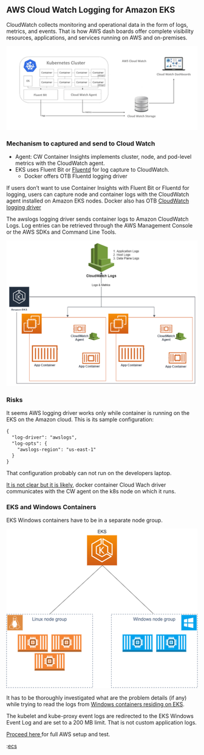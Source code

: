 
## AWS Cloud Watch Logging for Amazon EKS

CloudWatch collects monitoring and operational data in the form of logs, metrics, and events. That is how AWS dash boards offer complete visibility resources, applications, and services running on AWS and on-premises.

![](aws_media/aws_logging_arch.png)

### Mechanism to captured and send to Cloud Watch
- Agent: CW Container Insights implements cluster, node, and pod-level metrics with the CloudWatch agent.
- EKS uses Fluent Bit or [Fluentd](https://www.fluentd.org/architecture) for log capture to CloudWatch.
  - Docker offers OTB Fluentd logging driver

If users don’t want to use Container Insights with Fluent Bit or Fluentd for logging, users can capture node and container logs with the CloudWatch agent installed on Amazon EKS nodes. Docker also has OTB [CloudWatch logging driver](https://docs.docker.com/config/containers/logging/awslogs/) 

The awslogs logging driver sends container logs to Amazon CloudWatch Logs. Log entries can be retrieved through the AWS Management Console or the AWS SDKs and Command Line Tools.

![](aws_media/cloudwatch_eks.png)

### Risks

It seems AWS logging driver works only while container is running on the EKS on the Amazon cloud. This is its sample configuration:
```
{
  "log-driver": "awslogs",
  "log-opts": {
    "awslogs-region": "us-east-1"
  }
}
```
That configuration probably can not run on the developers laptop.

[It is not clear but it is likely](https://docs.aws.amazon.com/prescriptive-guidance/latest/implementing-logging-monitoring-cloudwatch/kubernetes-eks-logging.html), docker container Cloud Wach driver communicates with the CW agent on the k8s node on which it runs.

### EKS and Windows Containers

<!-- https://www.eksworkshop.com/beginner/300_windows/ -->

EKS Windows containers have to be in a separate node group.

![](aws_media/eks_windows_containers.png)

It has to be thoroughly investigated what are the problem details (if any) while trying to read the logs from [Windows containers residing on EKS](https://aws.amazon.com/blogs/containers/streaming-logs-from-amazon-eks-windows-pods-to-amazon-cloudwatch-logs-using-fluentd/).

The kubelet and kube-proxy event logs are redirected to the EKS Windows Event Log and are set to a 200 MB limit. That is not custom application logs.

[Proceed here ](https://aws.amazon.com/blogs/containers/streaming-logs-from-amazon-eks-windows-pods-to-amazon-cloudwatch-logs-using-fluentd/)for full AWS setup and test.


<div style="page-break-after: always;"></div>

:[ecs](./aws/aws_cloudwatch.md)